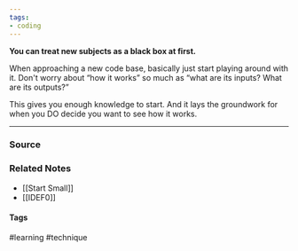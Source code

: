 ```yaml
---
tags:
- coding
---
```

**You can treat new subjects as a black box at first.**

When approaching a new code base, basically just start playing around with it. Don't worry about “how it works” so much as “what are its inputs? What are its outputs?”

This gives you enough knowledge to start. And it lays the groundwork for when you DO decide you want to see how it works. 

---

### Source


### Related Notes
- [[Start Small]]
- [[IDEF0]]

#### Tags
#learning #technique 